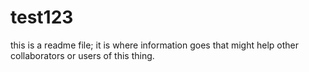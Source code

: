 # test123

this is a readme file; it is where information goes that might help other collaborators or users of this thing.
